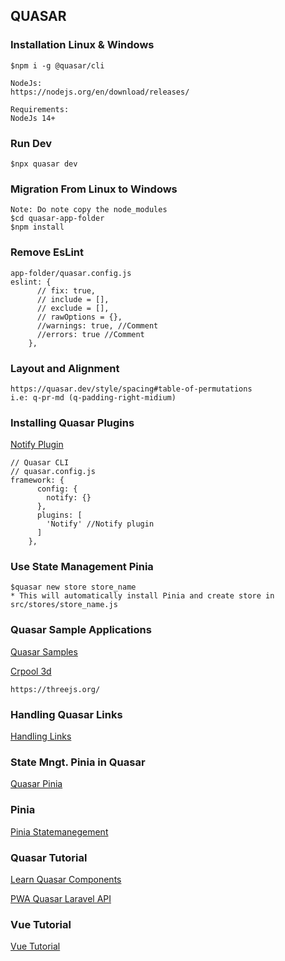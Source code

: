 ## QUASAR

### Installation Linux & Windows
```
$npm i -g @quasar/cli

NodeJs:
https://nodejs.org/en/download/releases/

Requirements:
NodeJs 14+
```

### Run Dev
```
$npx quasar dev
```

### Migration From Linux to Windows
```
Note: Do note copy the node_modules
$cd quasar-app-folder
$npm install
```
### Remove EsLint 
```
app-folder/quasar.config.js
eslint: {
      // fix: true,
      // include = [],
      // exclude = [],
      // rawOptions = {},
      //warnings: true, //Comment
      //errors: true //Comment
    },
```
### Layout and Alignment
```
https://quasar.dev/style/spacing#table-of-permutations
i.e: q-pr-md (q-padding-right-midium)
```
### Installing Quasar Plugins
[Notify Plugin](https://quasar.dev/quasar-plugins/notify#introduction)
```
// Quasar CLI
// quasar.config.js
framework: {
      config: {
        notify: {}
      },
      plugins: [
        'Notify' //Notify plugin
      ]
    },
```
### Use State Management Pinia
```
$quasar new store store_name
* This will automatically install Pinia and create store in src/stores/store_name.js
```
### Quasar Sample Applications
[Quasar Samples](https://github.com/quasarframework/quasar-awesome)

[Crpool 3d](https://carpol.picktype.com/v/truck#0ae093d8-39d9-4b01-81df-303161d33158)
```
https://threejs.org/
```
### Handling Quasar Links
[Handling Links](https://quasar.dev/vue-components/button?search=1&test=1#Handling-links)

### State Mngt. Pinia in Quasar
[Quasar Pinia](https://quasar.dev/quasar-cli-webpack/state-management-with-pinia)

### Pinia
[Pinia Statemanegement](https://pinia.vuejs.org/core-concepts/#setup-stores)

### Quasar Tutorial
[Learn Quasar Components](https://www.youtube.com/playlist?list=PLFZAa7EupbB7xC-C0YwYk7aXIAbHYX1Xl)

[PWA Quasar Laravel API](https://www.youtube.com/playlist?list=PL3pX4NAc7vJswKOWNO2kVobd-b2RiOOlY)

### Vue Tutorial
[Vue Tutorial](https://vuejs.org/examples/#hello-world)
